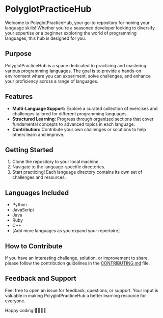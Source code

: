 # PolyglotPracticeHub

Welcome to PolyglotPracticeHub, your go-to repository for honing your language skills! Whether you're a seasoned developer looking to diversify your expertise or a beginner exploring the world of programming languages, this hub is designed for you.

## Purpose

PolyglotPracticeHub is a space dedicated to practicing and mastering various programming languages. The goal is to provide a hands-on environment where you can experiment, solve challenges, and enhance your proficiency across a range of languages.

## Features

- **Multi-Language Support:** Explore a curated collection of exercises and challenges tailored for different programming languages.
- **Structured Learning:** Progress through organized sections that cover fundamental concepts to advanced topics in each language.
- **Contribution:** Contribute your own challenges or solutions to help others learn and improve.

## Getting Started

1. Clone the repository to your local machine.
2. Navigate to the language-specific directories.
3. Start practicing! Each language directory contains its own set of challenges and resources.

## Languages Included

- Python
- JavaScript
- Java
- Ruby
- C++
- [Add more languages as you expand your repertoire]

## How to Contribute

If you have an interesting challenge, solution, or improvement to share, please follow the contribution guidelines in the [CONTRIBUTING.md](CONTRIBUTING.md) file.

## Feedback and Support

Feel free to open an issue for feedback, questions, or support. Your input is valuable in making PolyglotPracticeHub a better learning resource for everyone.

Happy coding!👩‍💻🧑‍💻
